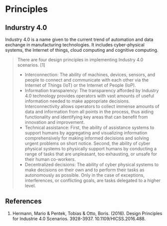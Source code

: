# Principles

## Indurstry 4.0

Industry 4.0 is a name given to the current trend of automation and data exchange in manufacturing technologies. It includes cyber-physical systems, the Internet of things, cloud computing and cognitive computing.

> There are four design principles in implementing Industry 4.0 scenarios. [1]
>
>- Interconnection: The ability of machines, devices, sensors, and people to connect and communicate with each other via the Internet of Things (IoT) or the Internet of People (IoP).
>- Information transparency: The transparency afforded by Industry 4.0 technology provides operators with vast amounts of useful information needed to make appropriate decisions. Interconnectivity allows operators to collect immense amounts of data and information from all points in the process, thus aiding functionality and identifying key areas that can benefit from innovation and improvement.
>- Technical assistance: First, the ability of assistance systems to support humans by aggregating and visualizing information comprehensively for making informed decisions and solving urgent problems on short notice. Second, the ability of cyber physical systems to physically support humans by conducting a range of tasks that are unpleasant, too exhausting, or unsafe for their human co-workers.
>- Decentralized decisions: The ability of cyber physical systems to make decisions on their own and to perform their tasks as autonomously as possible. Only in the case of exceptions, interferences, or conflicting goals, are tasks delegated to a higher level.

## References

1. Hermann, Mario & Pentek, Tobias & Otto, Boris. (2016). Design Principles for Industrie 4.0 Scenarios. 3928-3937. 10.1109/HICSS.2016.488. 
